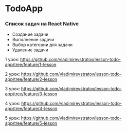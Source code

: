 # TodoApp

### Список задач на React Native

* Создание задачи
* Выполнение задачи
* Выбор категории для задачи
* Удаление задачи

1 урок:
https://github.com/vladimirevstratov/lesson-todo-app/tree/feature/1-lesson

2 урок:
https://github.com/vladimirevstratov/lesson-todo-app/tree/feature/2-lesson

3 урок:
https://github.com/vladimirevstratov/lesson-todo-app/tree/feature/3-lesson

4 урок:
https://github.com/vladimirevstratov/lesson-todo-app/tree/feature/4-lesson

5 урок:
https://github.com/vladimirevstratov/lesson-todo-app/tree/feature/5-lesson
